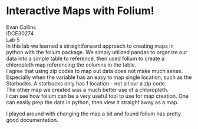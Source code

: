 # Interactive Maps with Folium!  
Evan Collins  
IDCE30274  
Lab 5  
In this lab we learned a straightforward approach to creating maps in python with the folium package. We simply utilized pandas to organize our data into a simple table to reference, then used folium to create a chloropleth map referencing the columns in the table.  
I agree that using zip codes to map out data does not make much sense. Especially when the variable has an easy to map single location, such as the Starbucks. A starbucks only has 1 location - not all ovr a zip code.  
The other map we created was a much better use of a chloropleth.  
I can see how folium can be a very useful tool to use for map creation. One can easily prep the data in python, then view it straight away as a map. 
  
I played around with changing the map a bit and found folium has pretty good documentation.  
